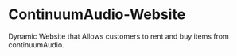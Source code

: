 # ContinuumAudio-Website
Dynamic Website that Allows customers to rent and buy items from continuumAudio.
